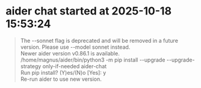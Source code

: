 
# aider chat started at 2025-10-18 15:53:24

> The --sonnet flag is deprecated and will be removed in a future version. Please use --model sonnet instead.  
> Newer aider version v0.86.1 is available.  
> /home/magnus/aider/bin/python3 -m pip install --upgrade --upgrade-strategy only-if-needed aider-chat  
> Run pip install? (Y)es/(N)o [Yes]: y  
> Re-run aider to use new version.  
